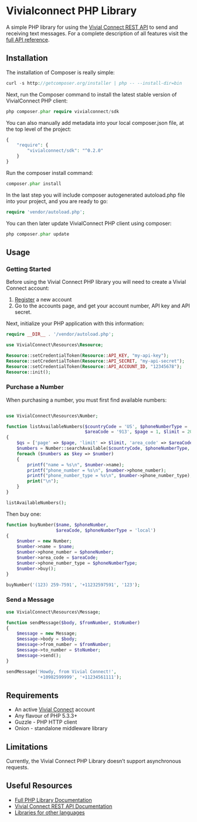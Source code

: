 # Vivialconnect PHP Library

A simple PHP library for using the [Vivial Connect REST API](https://www.vivialconnect.net/) to send and receiving text messages. For a complete description of all features visit the [full API reference](https://vivialconnect.github.io/vivialconnect-php/).

Installation
------------

The installation of Composer is really simple:

```php
curl -s http://getcomposer.org/installer | php -- --install-dir=bin
```

Next, run the Composer command to install the latest stable version of VivialConnect PHP client:

```php
php composer.phar require vivialconnect/sdk
```

You can also manually add metadata into your local composer.json file, at the top level of the project:

```php
{
    "require": {
        "vivialconnect/sdk": "^0.2.0"
    }
}
```

Run the composer install command:

```php
composer.phar install
```

In the last step you will include composer autogenerated autoload.php file into your project, and you are ready to go:


```php
require 'vendor/autoload.php';
```

You can then later update VivialConnect PHP client using composer:

```php
php composer.phar update
```


Usage
-----

### Getting Started 

Before using the Vivial Connect PHP library you will need to create a Vivial Connect account:

1. [Register](https://www.vivialconnect.net/register/) a new account 
2. Go to the accounts page, and get your account number, API key and API secret.

Next, initialize your PHP application with this information:


```php
require __DIR__ . '/vendor/autoload.php';

use VivialConnect\Resources\Resource;

Resource::setCredentialToken(Resource::API_KEY, "my-api-key");
Resource::setCredentialToken(Resource::API_SECRET, "my-api-secret");
Resource::setCredentialToken(Resource::API_ACCOUNT_ID, "12345678");
Resource::init();

```

### Purchase a Number

When purchasing a number, you must first find available numbers:

```php

use VivialConnect\Resources\Number;

function listAvailableNumbers($countryCode = 'US', $phoneNumberType = 'local',
                              $areaCode = '913', $page = 1, $limit = 20)
{
    $qs = ['page' => $page, 'limit' => $limit, 'area_code' => $areaCode];
    $numbers = Number::searchAvailable($countryCode, $phoneNumberType, $qs);
    foreach ($numbers as $key => $number)
    {
        printf("name = %s\n", $number->name);
        printf("phone_number = %s\n", $number->phone_number);
        printf("phone_number_type = %s\n", $number->phone_number_type);
        print("\n");
    }
}

listAvailableNumbers();
```

Then buy one:

```php
function buyNumber($name, $phoneNumber,
                   $areaCode, $phoneNumberType = 'local')
{
    $number = new Number;
    $number->name = $name;
    $number->phone_number = $phoneNumber;
    $number->area_code = $areaCode;
    $number->phone_number_type = $phoneNumberType;
    $number->buy();
}

buyNumber('(123) 259-7591', '+11232597591', '123');

```


### Send a Message

```php
use VivialConnect\Resources\Message;

function sendMessage($body, $fromNumber, $toNumber)
{
    $message = new Message;
    $message->body = $body;
    $message->from_number = $fromNumber;
    $message->to_number = $toNumber;
    $message->send();
}

sendMessage('Howdy, from Vivial Connect!',
            '+10982599999', '+11234561111');

```


<!-- ### Get Message Status

```
TODO

``` -->


Requirements
------------

* An active [Vivial Connect](https://www.vivialconnect.net/register/) account 
* Any flavour of PHP 5.3.3+
* Guzzle - PHP HTTP client
* Onion - standalone middleware library


Limitations
-----------

Currently, the Vivial Connect PHP Library doesn’t support asynchronous requests.

Useful Resources
----------------

* [Full PHP Library Documentation](https://vivialconnect.github.io/vivialconnect-php/)
* [Vivial Connect REST API Documentation](https://www.vivialconnect.net/docs/)
* [Libraries for other languages](https://vivialconnect.github.io/)
